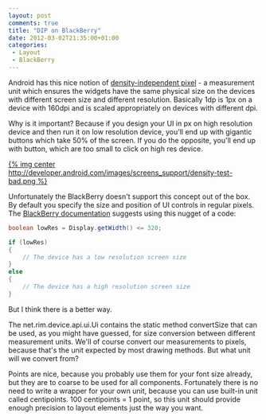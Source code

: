 ```yaml
---
layout: post
comments: true
title: "DIP on BlackBerry"
date: 2012-03-02T21:35:00+01:00
categories:
 - Layout
 - BlackBerry
---
```


Android has this nice notion of [density-independent pixel](http://developer.android.com/guide/practices/screens_support.html#density-independence) - a measurement unit which ensures the widgets have the same physical size on the devices with different screen size and different resolution. Basically 1dp is 1px on a device with 160dpi and is scaled appropriately on devices with different dpi.

Why is it important? Because if you design your UI in px on high resolution device and then run it on low resolution device, you'll end up with gigantic buttons which take 50% of the screen. If you do the opposite, you'll end up with button, which are too small to click on high res device.

[{% img center http://developer.android.com/images/screens_support/density-test-bad.png %}](http://developer.android.com/images/screens_support/density-test-bad.png)

Unfortunately the BlackBerry doesn't support this concept out of the box. By default you specify the size and position of UI controls in regular pixels. The [BlackBerry documentation](http://docs.blackberry.com/en/developers/deliverables/29251/Developing_apps_for_different_screen_sizes_1579421_11.jsp) suggests using this nugget of a code:

``` java
boolean lowRes = Display.getWidth() <= 320;

if (lowRes)
{
    // The device has a low resolution screen size
}
else
{
    // The device has a high resolution screen size
}
```

But I think there is a better way.

The net.rim.device.api.ui.Ui contains the static method convertSize that can be used, as you might have guessed, for size conversion between different measurement units. We'll of course convert our measurements to pixels, because that's the unit expected by most drawing methods. But what unit will we convert from?

Points are nice, because you probably use them for your font size already, but they are to coarse to be used for all components. Fortunately there is no need to write a wrapper for your own unit, because you can use built-in unit called centipoints. 100 centipoints = 1 point, so this unit should provide enough precision to layout elements just the way you want.
